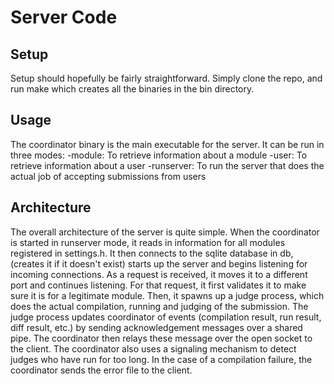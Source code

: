 # Server Code

## Setup
Setup should hopefully be fairly straightforward. Simply clone the repo, and run make which creates all the binaries in the bin directory.

## Usage
The coordinator binary is the main executable for the server. It can be run in three modes: 
-module: To retrieve information about a module
-user: To retrieve information about a user
-runserver: To run the server that does the actual job of accepting submissions from users

## Architecture
The overall architecture of the server is quite simple. When the coordinator is started in runserver mode, it reads in information for all modules registered in settings.h. It then connects to the sqlite database in db, (creates it if it doesn't exist) starts up the server and begins listening for incoming connections. As a request is received, it moves it to a different port and continues listening. For that request, it first validates it to make sure it is for a legitimate module. Then, it spawns up a judge process, which does the actual compilation, running and judging of the submission. The judge process updates coordinator of events (compilation result, run result, diff result, etc.) by sending acknowledgement messages over a shared pipe. The coordinator then relays these message over the open socket to the client. The coordinator also uses a signaling mechanism to detect judges who have run for too long. In the case of a compilation failure, the coordinator sends the error file to the client.



